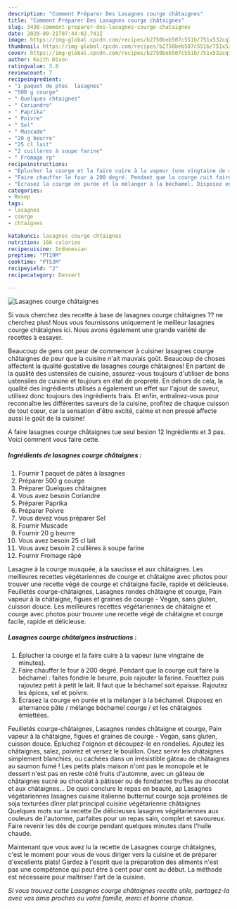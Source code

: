 ```yaml
---
description: "Comment Préparer Des Lasagnes courge châtaignes"
title: "Comment Préparer Des Lasagnes courge châtaignes"
slug: 3430-comment-preparer-des-lasagnes-courge-chataignes
date: 2020-09-21T07:44:02.741Z
image: https://img-global.cpcdn.com/recipes/b2750beb507c551b/751x532cq70/lasagnes-courge-chataignes-photo-principale-de-la-recette.jpg
thumbnail: https://img-global.cpcdn.com/recipes/b2750beb507c551b/751x532cq70/lasagnes-courge-chataignes-photo-principale-de-la-recette.jpg
cover: https://img-global.cpcdn.com/recipes/b2750beb507c551b/751x532cq70/lasagnes-courge-chataignes-photo-principale-de-la-recette.jpg
author: Keith Dixon
ratingvalue: 3.8
reviewcount: 7
recipeingredient:
- "1 paquet de ptes  lasagnes"
- "500 g courge"
- " Quelques chtaignes"
- " Coriandre"
- " Paprika"
- " Poivre"
- " Sel"
- " Muscade"
- "20 g beurre"
- "25 cl lait"
- "2 cuillères à soupe farine"
- " Fromage rp"
recipeinstructions:
- "Éplucher la courge et la faire cuire à la vapeur (une vingtaine de minutes)."
- "Faire chauffer le four à 200 degré. Pendant que la courge cuit faire la béchamel : faites fondre le beurre, puis rajouter la farine. Fouettez puis rajoutez petit à petit le lait. Il faut que la béchamel soit épaisse. Rajoutez les épices, sel et poivre."
- "Écrasez la courge en purée et la mélanger à la béchamel. Disposez en alternance pâte / mélange béchamel courge / et les châtaignes émiettées."
categories:
- Resep
tags:
- lasagnes
- courge
- chtaignes

katakunci: lasagnes courge chtaignes 
nutrition: 166 calories
recipecuisine: Indonesian
preptime: "PT19M"
cooktime: "PT53M"
recipeyield: "2"
recipecategory: Dessert

---
```



![Lasagnes courge châtaignes](https://img-global.cpcdn.com/recipes/b2750beb507c551b/751x532cq70/lasagnes-courge-chataignes-photo-principale-de-la-recette.jpg)

Si vous cherchez des recette à base de lasagnes courge châtaignes ?? ne cherchez plus! Nous vous fournissons uniquement le meilleur lasagnes courge châtaignes ici. Nous avons également une grande variété de recettes à essayer.

Beaucoup de gens ont peur de commencer à cuisiner lasagnes courge châtaignes de peur que la cuisine n'ait mauvais goût. Beaucoup de choses affectent la qualité gustative de lasagnes courge châtaignes! En partant de la qualité des ustensiles de cuisine, assurez-vous toujours d'utiliser de bons ustensiles de cuisine et toujours en état de propreté. En dehors de cela, la qualité des ingrédients utilisés a également un effet sur l'ajout de saveur, utilisez donc toujours des ingrédients frais. Et enfin, entraînez-vous pour reconnaître les différentes saveurs de la cuisine, profitez de chaque cuisson de tout cœur, car la sensation d'être excité, calme et non pressé affecte aussi le goût de la cuisine!

<!--inarticleads1-->

À faire lasagnes courge châtaignes tue seul besion 12 Ingrédients et 3 pas. Voici comment vous faire cette.

##### Ingrédients de lasagnes courge châtaignes :

1. Fournir 1 paquet de pâtes à lasagnes
1. Préparer 500 g courge
1. Préparer  Quelques châtaignes
1. Vous avez besoin  Coriandre
1. Préparer  Paprika
1. Préparer  Poivre
1. Vous devez vous préparer  Sel
1. Fournir  Muscade
1. Fournir 20 g beurre
1. Vous avez besoin 25 cl lait
1. Vous avez besoin 2 cuillères à soupe farine
1. Fournir  Fromage râpé


Lasagne à la courge musquée, à la saucisse et aux châtaignes. Les meilleures recettes végétariennes de courge et châtaigne avec photos pour trouver une recette végé de courge et châtaigne facile, rapide et délicieuse. Feuilletés courge-châtaignes, Lasagnes rondes châtaigne et courge, Pain vapeur à la châtaigne, figues et graines de courge - Vegan, sans gluten, cuisson douce. Les meilleures recettes végétariennes de châtaigne et courge avec photos pour trouver une recette végé de châtaigne et courge facile, rapide et délicieuse. 

<!--inarticleads2-->

##### Lasagnes courge châtaignes instructions :

1. Éplucher la courge et la faire cuire à la vapeur (une vingtaine de minutes).
1. Faire chauffer le four à 200 degré. Pendant que la courge cuit faire la béchamel : faites fondre le beurre, puis rajouter la farine. Fouettez puis rajoutez petit à petit le lait. Il faut que la béchamel soit épaisse. Rajoutez les épices, sel et poivre.
1. Écrasez la courge en purée et la mélanger à la béchamel. Disposez en alternance pâte / mélange béchamel courge / et les châtaignes émiettées.


Feuilletés courge-châtaignes, Lasagnes rondes châtaigne et courge, Pain vapeur à la châtaigne, figues et graines de courge - Vegan, sans gluten, cuisson douce. Épluchez l&#39;oignon et découpez-le en rondelles. Ajoutez les châtaignes, salez, poivrez et versez le bouillon. Osez servir les châtaignes simplement blanchies, ou cachées dans un irrésistible gâteau de châtaignes au saumon fumé ! Les petits plats maison n&#39;ont pas le monopole et le dessert n&#39;est pas en reste côté fruits d&#39;automne, avec un gâteau de châtaignes sucré au chocolat à pâtisser ou de fondantes truffes au chocolat et aux châtaignes… De quoi conclure le repas en beauté, ap Lasagnes végétariennes lasagnes cuisine italienne butternut courge soja protéines de soja texturées dîner plat principal cuisine végétarienne châtaignes Quelques mots sur la recette De délicieuses lasagnes végétariennes aux couleurs de l&#39;automne, parfaites pour un repas sain, complet et savoureux. Faire revenir les dés de courge pendant quelques minutes dans l&#39;huile chaude. 

<!--inarticleads1-->

<p>
Maintenant que vous avez lu la recette de Lasagnes courge châtaignes, c'est le moment pour vous de vous diriger vers la cuisine et de préparer d'excellents plats! Gardez à l'esprit que la préparation des aliments n'est pas une compétence qui peut être à cent pour cent au début. La méthode est nécessaire pour maîtriser l'art de la cuisine.
</p>

<p>
<i>Si vous trouvez cette Lasagnes courge châtaignes recette utile, partagez-la avec vos amis proches ou votre famille, merci et bonne chance.</i>
</p>
